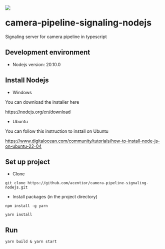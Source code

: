  <img align="left" src="https://visitor-badge.laobi.icu/badge?page_id=acentior.camera-pipeline-signaling-node.js" />

# camera-pipeline-signaling-nodejs
Signaling server for camera pipeline in typescript

## Development environment
- Nodejs version: 20.10.0

## Install Nodejs
- Windows

You can download the installer here

https://nodejs.org/en/download

- Ubuntu

You can follow this instruction to install on Ubuntu

https://www.digitalocean.com/community/tutorials/how-to-install-node-js-on-ubuntu-22-04

## Set up project
- Clone
```
git clone https://github.com/acentior/camera-pipeline-signaling-nodejs.git
```
- Install packages (in the project directory)
```
npm install -g yarn
```
```
yarn install
```
## Run
```
yarn build & yarn start
```
